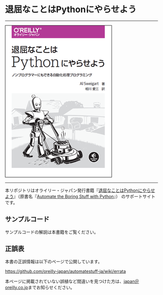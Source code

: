 # 退屈なことはPythonにやらせよう

---

![表紙](automate-the-boring-stuff-with-python.png)

---

本リポジトリはオライリー・ジャパン発行書籍『[退屈なことはPythonにやらせよう](https://www.oreilly.co.jp/books/9784873117782/)』（原書名『[Automate the Boring Stuff with Python](https://www.nostarch.com/automatestuff)』） のサポートサイトです。

## サンプルコード

サンプルコードの解説は本書籍をご覧ください。

## 正誤表

本書の正誤情報は以下のページで公開しています。

https://github.com/oreilly-japan/automatestuff-ja/wiki/errata

本ページに掲載されていない誤植など間違いを見つけた方は、[japan＠oreilly.co.jp](<mailto:japan＠oreilly.co.jp>)までお知らせください。

